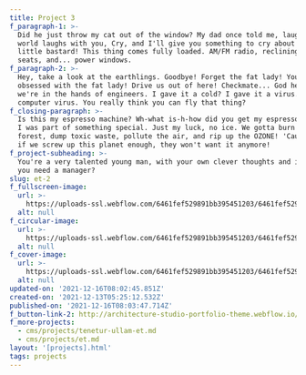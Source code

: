 ```yaml
---
title: Project 3
f_paragraph-1: >-
  Did he just throw my cat out of the window? My dad once told me, laugh and the
  world laughs with you, Cry, and I'll give you something to cry about you
  little bastard! This thing comes fully loaded. AM/FM radio, reclining bucket
  seats, and... power windows.
f_paragraph-2: >-
  Hey, take a look at the earthlings. Goodbye! Forget the fat lady! You're
  obsessed with the fat lady! Drive us out of here! Checkmate... God help us,
  we're in the hands of engineers. I gave it a cold? I gave it a virus. A
  computer virus. You really think you can fly that thing?
f_closing-paragraph: >-
  Is this my espresso machine? Wh-what is-h-how did you get my espresso machine?
  I was part of something special. Just my luck, no ice. We gotta burn the rain
  forest, dump toxic waste, pollute the air, and rip up the OZONE! 'Cause maybe
  if we screw up this planet enough, they won't want it anymore!
f_project-subheading: >-
  You're a very talented young man, with your own clever thoughts and ideas. Do
  you need a manager?
slug: et-2
f_fullscreen-image:
  url: >-
    https://uploads-ssl.webflow.com/6461fef529891bb395451203/6461fef529891bb39545120c_Mask%20Group-11-min.png
  alt: null
f_circular-image:
  url: >-
    https://uploads-ssl.webflow.com/6461fef529891bb395451203/6461fef529891bb39545120b_building-min.png
  alt: null
f_cover-image:
  url: >-
    https://uploads-ssl.webflow.com/6461fef529891bb395451203/6461fef529891bb39545120a_Mask%20Group%205-2-min.png
  alt: null
updated-on: '2021-12-16T08:02:45.851Z'
created-on: '2021-12-13T05:25:12.532Z'
published-on: '2021-12-16T08:03:47.714Z'
f_button-link-2: http://architecture-studio-portfolio-theme.webflow.io/projects/et-2
f_more-projects:
  - cms/projects/tenetur-ullam-et.md
  - cms/projects/et.md
layout: '[projects].html'
tags: projects
---
```



